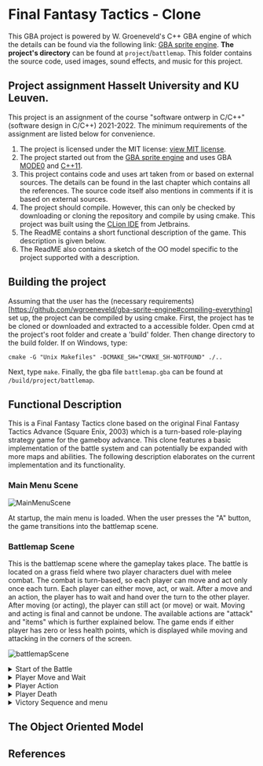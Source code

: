 # Final Fantasy Tactics - Clone
This GBA project is powered by W. Groeneveld's C++ GBA engine of which the details can be found via the following link: [GBA sprite engine](https://github.com/wgroeneveld/gba-sprite-engine). **The project's directory** can be found at `project`/`battlemap`. This folder contains the source code, used images, sound effects, and music for this project.

## Project assignment Hasselt University and KU Leuven.
This project is an assignment of the course "software ontwerp in C/C++" (software design in C/C++) 2021-2022. The minimum requirements of the assignment are listed below for convenience.

1. The project is licensed under the MIT license: [view MIT license](https://github.com/i5cP7i/gba-sprite-engine/blob/master/LICENSE).
2. The project started out from the [GBA sprite engine](https://github.com/i5cP7i/gba-sprite-engine) and uses GBA [MODE0](https://github.com/i5cP7i/gba-sprite-engine/blob/624c893aba7d43eb0c8a02df0d82c4ae5601b6cc/engine/src/gba_engine.cpp#L109) and [C++11](https://github.com/i5cP7i/gba-sprite-engine/blob/624c893aba7d43eb0c8a02df0d82c4ae5601b6cc/CMakeLists.txt#L17).
3. This project contains code and uses art taken from or based on external sources. The details can be found in the last chapter which contains all the references. The source code itself also mentions in comments if it is based on external sources.
4. The project should compile. However, this can only be checked by downloading or cloning the repository and compile by using cmake. This project was built using the [CLion IDE](https://www.jetbrains.com/clion/) from Jetbrains. 
5. The ReadME contains a short functional description of the game. This description is given below.
6. The ReadME also contains a sketch of the OO model specific to the project supported with a description.

## Building the project
Assuming that the user has the (necessary requirements)[https://github.com/wgroeneveld/gba-sprite-engine#compiling-everything] set up, the project can be compiled by using cmake. First, the project has te be cloned or downloaded and extracted to a accessible folder. Open cmd at the project's root folder and create a 'build' folder. Then change directory to the build folder. If on Windows, type:
```
cmake -G "Unix Makefiles" -DCMAKE_SH="CMAKE_SH-NOTFOUND" ./..
```
Next, type `make`. Finally, the gba file `battlemap.gba` can be found at `/build/project/battlemap`.

## Functional Description

This is a Final Fantasy Tactics clone based on the original Final Fantasy Tactics Advance (Square Enix, 2003) which is a turn-based role-playing strategy game for the gameboy advance. This clone features a basic implementation of the battle system and can potentially be expanded with more maps and abilities. The following description elaborates on the current implementation and its functionality.

### Main Menu Scene
![MainMenuScene](https://user-images.githubusercontent.com/48355782/151185305-941d5fbc-add6-4130-8131-13c649384e61.gif)

At startup, the main menu is loaded. When the user presses the "A" button, the game transitions into the battlemap scene.

### Battlemap Scene

This is the battlemap scene where the gameplay takes place. The battle is located on a grass field where two player characters duel with melee combat. The combat is turn-based, so each player can move and act only once each turn. Each player can either move, act, or wait. After a move and an action, the player has to wait and hand over the turn to the other player. After moving (or acting), the player can still act (or move) or wait. Moving and acting is final and cannot be undone. The available actions are "attack" and "items" which is further explained below. The game ends if either player has zero or less health points, which is displayed while moving and attacking in the corners of the screen.

![battlemapScene](https://user-images.githubusercontent.com/48355782/151186224-2c791616-813c-4523-bbd4-8bea28aa2c0d.png)

<details>
<summary>Start of the Battle</summary>

At the beginning of the battlemap scene, the two characters and the battlemap background are shown. If the user presses the "Start" button, the game begins.
  
![image](https://user-images.githubusercontent.com/48355782/151186751-c9f166b3-9756-4b03-b341-08edaa047d09.png)

The game has started. To perform an action or move, press the "A" button. This opens the menu system. The player can now choose to move, act, or wait. Pressing the "B" button closes the menu system. The menu system can be navigated top to bottom using the "down" or "up" arrow keys.

![image](https://user-images.githubusercontent.com/48355782/151192125-2978cd34-34c1-47a7-ad2a-882fa1e1bda8.png)
<p><em>The menu system</em></p>

</details>

<details>
<summary>Player Move and Wait</summary>

The player has to select a tile using the "arrow keys" within the boundaries of the map and his move radius. The move radius dictates how many tiles the player can cross and thus determines how far the player can move in each direction. There are four directions in which the player can move: Northeast, southeast, southwest, and Northwest. The player cannot act to the "right" (east, positive x direction), "left" (west, negative x direction), "up" (north, negative y direction), or "down" (south, positive y direction). The player moves instantaneously to the designated tile after pressing "A", if it is a valid tile to move on. if "B" is pressed, the player returns to the menu.
  
![image](https://user-images.githubusercontent.com/48355782/151189692-63f98f64-4caf-41f4-9558-63709706b181.png)
<p><em>Player "Blue" selects a tile within his move radius (left), and moves to it (right).</em></p>

After moving, the player can still act or wait. For instance, the player could still choose to heal himself although he is at full health. If the player decides to wait, then his turn will be handed over to the other player. When the "wait" option is selected, the player selects a direction using the arrow keys. After pressing "A", the player's turn has ended.

![image](https://user-images.githubusercontent.com/48355782/151192564-055b5d02-d9d7-4214-95df-1ba18963342c.png)
<p><em>Player "Blue" is ending his turn and can select a direction.</em></p>

It is now player Red's  turn. This character is identical the first player, but he has less health, and more strength. He can move in a similar fashion. The images below show some invalid move selections.

![image](https://user-images.githubusercontent.com/48355782/151190288-cafa88ec-8247-4c60-bf6b-682bc17d9257.png)
<p><em>Player "Red" selects a tile out of his move radius and cannot move to it.</em></p>

![image](https://user-images.githubusercontent.com/48355782/151191140-a69ad339-548b-4dc4-a5a0-a20cc58568f9.png)
<p><em>Player "Red" selects a tile within his move radius, but he is currently occupying it.</em></p>

If the players are next to each other i.e., one tile away in the direction in which they can act, then they can enter combat. The next section discusses player actions.

![image](https://user-images.githubusercontent.com/48355782/151193388-80de4ab7-14b8-41d4-accd-0aaecbd50f3e.png)
<p><em>The players are now within the attack range and can enter combat.</em></p>
</details>

<details>
<summary>Player Action</summary>

The "Action" menu contains two options: "Attack" and "Items". Press the "up" or "down" arrow key to navigate to the action menu, and press "A" to open it.

![image](https://user-images.githubusercontent.com/48355782/151193855-2d3df1d5-a288-4ff0-beea-d2fff1cf5fcc.png)
<p><em>Navigation to the action menu.</em></p>

![image](https://user-images.githubusercontent.com/48355782/151194207-432c99be-d858-4641-8637-2678e9104685.png)
<p><em>The action menu contents.</em></p>
  
The player can choose to attack a enemy standing in the direction in which he can act, which is northeast, southeast, southwest, or northwest. He cannot attack himself or attack a tile which is not occupied by the enemy. Neither can the player attack outside his attack range, which is a radius of one tile.

![image](https://user-images.githubusercontent.com/48355782/151194782-b08b6fef-819e-4f55-8959-32ed6a56bc1b.png)
<p><em>The player cannot attack himself.</em></p>

![image](https://user-images.githubusercontent.com/48355782/151194977-25b607ca-0992-4cdc-b2ed-94957d7929dc.png)
<p><em>The player selects a tile within the attack range, but there is no enemy occopying it.</em></p>

![image](https://user-images.githubusercontent.com/48355782/151195189-a1c9bac2-ac8b-41b2-9569-944adc172023.png)
<p><em>The player selects a tile outside his attack radius.</em></p>
  
When the player chooses to attack the enemy, he will deal damage based on his strength parameter. The blue player has a strength rating of 20, and the red player has a strength rating of 25.

![image](https://user-images.githubusercontent.com/48355782/151197447-e8d8fda8-394b-454d-8416-52a1cd934403.png)
<p><em>Player "Blue" attacks Player "Red".</em></p>

The red player is damaged. He can now choose to heal himself with a potion or strike back, move back, and wait or do nothing and wait. Or he could choose to only move and wait. This is up to the player. 

![image](https://user-images.githubusercontent.com/48355782/151197817-8a4b1751-73df-471f-ad38-e1b3353c0ff2.png)
<p><em>Player "Red" is damaged and chooses to heal himself.</em></p>

Note that each player who chooses to heal, can also heal the enemy!

![image](https://user-images.githubusercontent.com/48355782/151198031-26328775-5a15-4b6f-9257-846390f4487f.png)
<p><em>Player "Red" highlights the enemy player's tile.</em></p>

![image](https://user-images.githubusercontent.com/48355782/151198395-3564890e-7580-4941-9e00-20ad9867ece2.png)
<p><em>Player "Red" accidentally heals the enemy.</em></p>

![image](https://user-images.githubusercontent.com/48355782/151198695-0d527a0f-5ec8-484f-a06c-6e889d72f139.png)
<p><em>Player "Red" heals himself.</em></p>

![image](https://user-images.githubusercontent.com/48355782/151199091-f9658734-1010-44c9-a294-2a5e42c47f27.png)
<p><em>Player "Red" tries to escape.</em></p>
</details>

<details>
<summary>Player Death</summary>

When either one of the players reaches zero health or less loses the game. This also ends the game and the game transitions the end game menu.
  
![image](https://user-images.githubusercontent.com/48355782/151199741-b0778d35-627e-432a-a47f-e9b31a470861.png)
<p><em>Player "Red" has zero health and loses the game.</em></p>
</details>

<details>
<summary>Victory Sequence and menu</summary>

The winning player is presented and the player has now the option to retry or quit to the main menu. If retry is selected, then the battle resets and can be played again. If quit is selected, the game transitions to the main menu scene.
  
![image](https://user-images.githubusercontent.com/48355782/151200154-d1c7dede-6d25-47e7-bb95-c9a1b2235d1d.png)
<p><em>Player "Blue" wins.</em></p>

![endgamequit](https://user-images.githubusercontent.com/48355782/151202626-5a583ca9-7579-476c-b4c5-1c9414370653.gif)
<p><em>Select quit to return to the main menu.</em></p>

![endgameretry](https://user-images.githubusercontent.com/48355782/151203665-e8021386-ae8e-4597-b8c8-01337c039639.gif)
<p><em>Select retry to play again.</em></p>
</details>
  
## The Object Oriented Model 


## References







